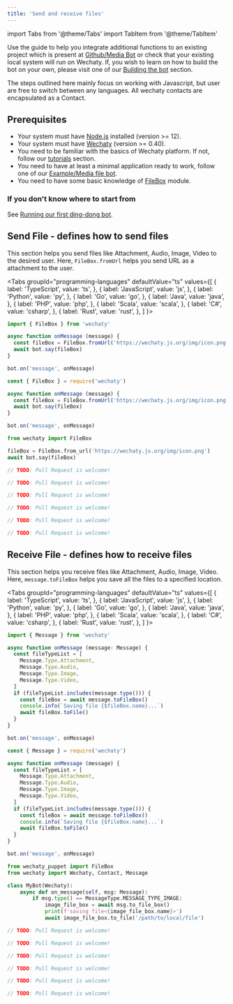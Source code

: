 ```yaml
---
title: 'Send and receive files'
---
```


import Tabs from '@theme/Tabs'
import TabItem from '@theme/TabItem'

Use the guide to help you integrate additional functions to an existing project which is present at [Github/Media Bot](https://github.com/wechaty/wechaty-getting-started/blob/master/examples/advanced/media-file-bot.js) or check that your existing local system will run on Wechaty. If, you wish to learn on how to build the bot on your own, please visit one of our [Building the bot](https://wechaty.js.org/docs/examples/advanced/media-file-bot) section.

The steps outlined here mainly focus on working with Javascript, but user are free to switch between any languages. All wechaty contacts are encapsulated as a Contact.

## Prerequisites

* Your system must have [Node.js](https://nodejs.org/en/download/package-manager/) installed (version >= 12).
* Your system must have [Wechaty](https://github.com/wechaty/wechaty) (version >= 0.40).
* You need to be familiar with the basics of Wechaty platform. If not, follow our [tutorials](https://wechaty.js.org/docs/tutorials/) section.
* You need to have at least a minimal application ready to work, follow one of our [Example/Media file bot](https://wechaty.js.org/docs/examples/advanced/media-file-bot).
* You need to have some basic knowledge of [FileBox](https://github.com/huan/file-box) module.

### If you don't know where to start from

See [Running our first ding-dong bot](https://wechaty.js.org/docs/getting-started/quick-start).

## Send File - defines how to send files

This section helps you send files like Attachment, Audio, Image, Video to the desired user. Here, `FileBox.fromUrl` helps you send URL as a attachment to the user.

<Tabs
  groupId="programming-languages"
  defaultValue="ts"
  values={[
    { label: 'TypeScript',  value: 'ts', },
    { label: 'JavaScript',  value: 'js', },
    { label: 'Python',      value: 'py', },
    { label: 'Go',          value: 'go', },
    { label: 'Java',        value: 'java', },
    { label: 'PHP',         value: 'php', },
    { label: 'Scala',       value: 'scala', },
    { label: 'C#',          value: 'csharp', },
    { label: 'Rust',        value: 'rust', },
  ]
}>

<TabItem value="ts">

```ts
import { FileBox } from 'wechaty'

async function onMessage (message) {
  const fileBox = FileBox.fromUrl('https://wechaty.js.org/img/icon.png')
  await bot.say(fileBox)
}

bot.on('message', onMessage)
```

</TabItem>
<TabItem value="js">

```js
const { FileBox } = require('wechaty')

async function onMessage (message) {
  const fileBox = FileBox.fromUrl('https://wechaty.js.org/img/icon.png')
  await bot.say(fileBox)
}

bot.on('message', onMessage)
```

</TabItem>
<TabItem value="py">

```py
from wechaty import FileBox

fileBox = FileBox.from_url('https://wechaty.js.org/img/icon.png')
await bot.say(fileBox)
```

</TabItem>
<TabItem value="go">

```go
// TODO: Pull Request is welcome!
```

</TabItem>
<TabItem value="java">

```java
// TODO: Pull Request is welcome!
```

</TabItem>
<TabItem value="php">

```php
// TODO: Pull Request is welcome!
```

</TabItem>
<TabItem value="scala">

```scala
// TODO: Pull Request is welcome!
```

</TabItem>
<TabItem value="csharp">

```csharp
// TODO: Pull Request is welcome!
```

</TabItem>
<TabItem value="rust">

```rust
// TODO: Pull Request is welcome!
```

</TabItem>
</Tabs>

## Receive File - defines how to receive files

This section helps you receive files like Attachment, Audio, Image, Video. Here, `message.toFileBox` helps you save all the files to a specified location.

<Tabs
  groupId="programming-languages"
  defaultValue="ts"
  values={[
    { label: 'TypeScript',  value: 'ts', },
    { label: 'JavaScript',  value: 'js', },
    { label: 'Python',      value: 'py', },
    { label: 'Go',          value: 'go', },
    { label: 'Java',        value: 'java', },
    { label: 'PHP',         value: 'php', },
    { label: 'Scala',       value: 'scala', },
    { label: 'C#',          value: 'csharp', },
    { label: 'Rust',        value: 'rust', },
  ]
}>

<TabItem value="ts">

```ts
import { Message } from 'wechaty'

async function onMessage (message: Message) {
  const fileTypeList = [
    Message.Type.Attachment,
    Message.Type.Audio,
    Message.Type.Image,
    Message.Type.Video,
  ]
  if (fileTypeList.includes(message.type())) {
    const fileBox = await message.toFileBox()
    console.info(`Saving file {$fileBox.name}...`)
    await fileBox.toFile()
  }
}

bot.on('message', onMessage)
```

</TabItem>
<TabItem value="js">

```js
const { Message } = require('wechaty')

async function onMessage (message) {
  const fileTypeList = [
    Message.Type.Attachment,
    Message.Type.Audio,
    Message.Type.Image,
    Message.Type.Video,
  ]
  if (fileTypeList.includes(message.type())) {
    const fileBox = await message.toFileBox()
    console.info(`Saving file {$fileBox.name}...`)
    await fileBox.toFile()
  }
}

bot.on('message', onMessage)
```

</TabItem>
<TabItem value="py">

```py
from wechaty_puppet import FileBox
from wechaty import Wechaty, Contact, Message

class MyBot(Wechaty):
    async def on_message(self, msg: Message):
        if msg.type() == MessageType.MESSAGE_TYPE_IMAGE:
            image_file_box = await msg.to_file_box()
            print(f'saving file<{image_file_box.name}>')
            await image_file_box.to_file('/path/to/local/file')
```

</TabItem>
<TabItem value="go">

```go
// TODO: Pull Request is welcome!
```

</TabItem>
<TabItem value="java">

```java
// TODO: Pull Request is welcome!
```

</TabItem>
<TabItem value="php">

```php
// TODO: Pull Request is welcome!
```

</TabItem>
<TabItem value="scala">

```scala
// TODO: Pull Request is welcome!
```

</TabItem>
<TabItem value="csharp">

```csharp
// TODO: Pull Request is welcome!
```

</TabItem>
<TabItem value="rust">

```rust
// TODO: Pull Request is welcome!
```

</TabItem>
</Tabs>
